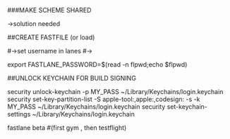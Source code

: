 



###MAKE SCHEME SHARED

->solution needed


##CREATE FASTFILE (or load)

#->set username in lanes
#->

export FASTLANE_PASSWORD=$(read -n flpwd;echo $flpwd)

##UNLOCK KEYCHAIN FOR BUILD SIGNING

security unlock-keychain -p MY_PASS ~/Library/Keychains/login.keychain
security set-key-partition-list -S apple-tool:,apple:,codesign: -s -k MY_PASS ~/Library/Keychains/login.keychain
security set-keychain-settings ~/Library/Keychains/login.keychain


fastlane beta #(first gym , then testflight)
